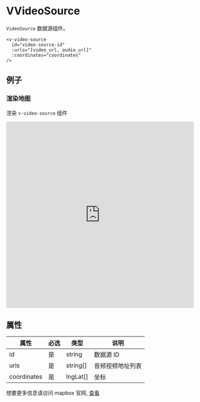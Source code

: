 # VVideoSource

`VideoSource` 数据源组件。

```
<v-video-source
  id="video-source-id"
  :urls="[video_url, audio_url]"
  :coordinates="coordinates"
/>
```

## 例子

### 渲染地图

渲染 `v-video-source` 组件

<iframe src="https://codesandbox.io/embed/vmap-examples-mnqjgn?fontsize=14&hidenavigation=1&initialpath=%2Fvsource%2Fvvideosource%2Fbasic&module=%2Fsrc%2Fviews%2Fvsource%2Fvvideosource%2FBasic.vue&theme=dark"
     style="width:100%; height:500px; border:0; border-radius: 4px; overflow:hidden;"
     title="vmap examples"
     allow="accelerometer; ambient-light-sensor; camera; encrypted-media; geolocation; gyroscope; hid; microphone; midi; payment; usb; vr; xr-spatial-tracking"
     sandbox="allow-forms allow-modals allow-popups allow-presentation allow-same-origin allow-scripts"
   ></iframe>

## 属性

| 属性        | 必选 | 类型     | 说明             |
| ----------- | ---- | -------- | ---------------- |
| id          | 是   | string   | 数据源 ID        |
| urls        | 是   | string[] | 音频视频地址列表 |
| coordinates | 是   | lngLat[] | 坐标             |

想要更多信息请访问 mapbox 官网, [查看](https://docs.mapbox.com/mapbox-gl-js/style-spec/sources/#video)
